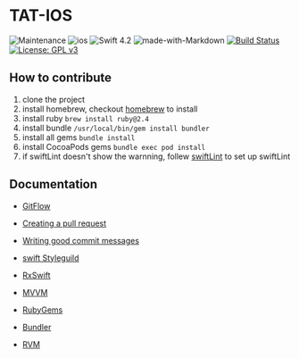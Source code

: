 TAT-IOS
=========
![Maintenance](https://img.shields.io/badge/Maintained%3F-yes-green.svg)
![ios](https://img.shields.io/badge/platform-iOS-red.svg) 
![Swift 4.2](https://img.shields.io/badge/Swift-4.2-orange.svg)
![made-with-Markdown](https://img.shields.io/badge/Made%20with-Markdown-1f425f.svg)
[![Build Status](https://travis-ci.com/NTUT-NPC/TAT-IOS.svg?branch=develop)](https://travis-ci.com/NTUT-NPC/TAT-IOS)
[![License: GPL v3](https://img.shields.io/badge/License-GPLv3-blue.svg)](https://www.gnu.org/licenses/gpl-3.0)

## How to contribute

1. clone the project
2. install homebrew, checkout [homebrew](https://brew.sh/) to install
3. install ruby `brew install ruby@2.4`
4. install bundle `/usr/local/bin/gem install bundler`
5. install all gems `bundle install`
6. install CocoaPods gems `bundle exec pod install` 
7. if swiftLint doesn't show the warnning, follew [swiftLint](https://github.com/realm/SwiftLint) to set up swiftLint

## Documentation

* [GitFlow](https://www.atlassian.com/git/tutorials/comparing-workflows/gitflow-workflow)

* [Creating a pull request](https://help.github.com/articles/creating-a-pull-request/)

* [Writing good commit messages](https://github.com/erlang/otp/wiki/writing-good-commit-messages)
  
* [swift Styleguild](https://github.com/raywenderlich/swift-style-guide)

* [RxSwift](https://www.raywenderlich.com/900-getting-started-with-rxswift-and-rxcocoa)

* [MVVM](https://www.raywenderlich.com/34-design-patterns-by-tutorials-mvvm)

* [RubyGems](https://guides.rubygems.org/what-is-a-gem/)

* [Bundler](https://rvm.io/integration/bundler)

* [RVM](https://rvm.io/)